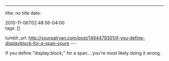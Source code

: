 ---
title: no title
date:

 2010-11-06T02:48:56-04:00  
tags:  []

tumblr_url:
http://yourpalryan.com/post/1494479301/if-you-define-displayblock-for-a-span-youre
\-\--

If you define "display:block;" for a span... you're most likely doing it
wrong.
